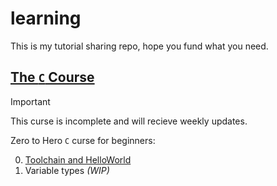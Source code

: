 # learning

This is my tutorial sharing repo, hope you fund what you need.

## [The `C` Course](./c/)

> [!IMPORTANT]
> This curse is incomplete and will recieve weekly updates.

Zero to Hero `C` curse for beginners:

0. [Toolchain and HelloWorld](./c/l0_toolchain/curriculum.md)
1. Variable types _(WIP)_
